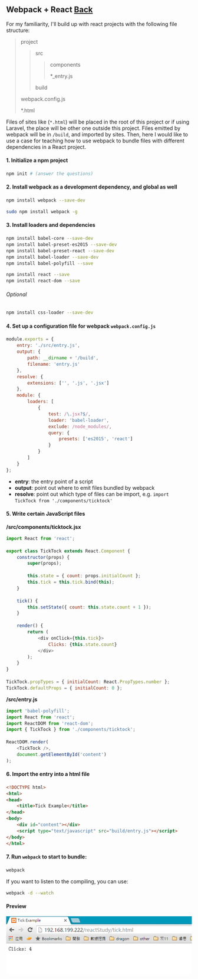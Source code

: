 ## Webpack + React [Back](./../webpack.md)

For my familiarity, I'll build up with react projects with the following file structure:

> project
> 
> > src
> > 
> > > components
> > > 
> > > \*\_entry.js
> > 
> > build
> 
> webpack.config.js
> 
> \*.html

Files of sites like \(`*.html`\) will be placed in the root of this project or if using Laravel, the place will be other one outside this project. Files emitted by webpack will be in `/build`, and imported by sites. Then, here I would like to use a case for teaching how to use webpack to bundle  files with different dependencies in a React project.

#### 1. Initialize a npm project

```bash
npm init # (answer the questions)
```

#### 2. Install webpack as a development dependency, and global as well

```bash
npm install webpack --save-dev
```

```bash
sudo npm install webpack -g
```

#### 3. Install loaders and dependencies

```bash
npm install babel-core --save-dev
npm install babel-preset-es2015 --save-dev
npm install babel-preset-react --save-dev
npm install babel-loader --save-dev
npm install babel-polyfill --save
```

```bash
npm install react --save
npm install react-dom --save
```

###### Optional

```bash
npm install css-loader --save-dev
```

#### 4. Set up a configuration file for webpack `webpack.config.js`

```js
module.exports = {
    entry: './src/entry.js',
    output: {
        path: __dirname + '/build',
        filename: 'entry.js'
    },
    resolve: {
        extensions: ['', '.js', '.jsx']
    },
    module: {
        loaders: [
            {
                test: /\.jsx?$/,
                loader: 'babel-loader',
                exclude: /node_modules/,
                query: {
                    presets: ['es2015', 'react']
                }
            }
        ]
    }
};
```

* **entry**: the entry point of a script
* **output**: point out where to emit files bundled by webpack
* **resolve**: point out which type of files can be import, e.g. `import TickTock from './components/ticktock'`

#### 5. Write certain JavaScript files

**\/src\/components\/ticktock.jsx**

```js
import React from 'react';

export class TickTock extends React.Component {
    constructor(props) {
        super(props);

        this.state = { count: props.initialCount };
        this.tick = this.tick.bind(this);
    }

    tick() {
        this.setState({ count: this.state.count + 1 });
    }

    render() {
        return (
            <div onClick={this.tick}>
                Clicks: {this.state.count}
            </div>
        );
    }
}

TickTock.propTypes = { initialCount: React.PropTypes.number };
TickTock.defaultProps = { initialCount: 0 };

```

**\/src\/entry.js**

```js
import 'babel-polyfill';
import React from 'react';
import ReactDOM from 'react-dom';
import { TickTock } from './components/ticktock';

ReactDOM.render(
    <TickTock />,
    document.getElementById('content')
);
```

#### 6. Import the entry into a html file

```html
<!DOCTYPE html>
<html>
<head>
    <title>Tick Example</title>
</head>
<body>
    <div id="content"></div>
    <script type="text/javascript" src="build/entry.js"></script>
</body>
</html>
```

#### 7. Run `webpack` to start to bundle:

```bash
webpack
```

If you want to listen to the compiling, you can use:

```bash
webpack -d --watch
```

#### Preview

![](./preview.png)

